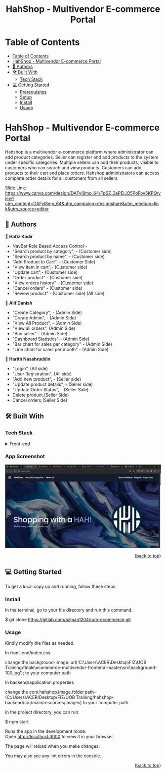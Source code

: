 <a name="readme-top"></a>

<h1 align='center'> HahShop - Multivendor E-commerce Portal </h1>


# Table of Contents

- [Table of Contents](#-table-of-contents)
- [ HahShop - Multivendor E-commerce Portal](#-about-project-)
 - [👥 Authors ](#-authors-)
  - [🛠 Built With ](#-built-with-)
    - [Tech Stack ](#tech-stack-)
  - [💻 Getting Started ](#-getting-started-)
    - [Prerequisites](#prerequisites)
    - [Setup](#setup)
    - [Install](#install)
    - [Usage](#usage)
 
  
 

<!-- PROJECT DESCRIPTION -->

# HahShop - Multivendor E-commerce Portal <a name="about-project"></a>

Hahshop is a multivendor e-commerce platform where administrator can add product categories.  Seller can register and add products to the system under specific categories. Multiple sellers can add their products, visible to customers who can search and view products. Customers can add products to their cart and place orders. Hahshop administrators can access complete order details for all customers from all sellers.

Slide Link: https://www.canva.com/design/DAFyI8mp_64/Fp6Z_3ePEjJO5PoFov5KPQ/view?utm_content=DAFyI8mp_64&utm_campaign=designshare&utm_medium=link&utm_source=editor

## 👥 Authors <a name="authors"></a>

👤 **Hafiz Kadir**

- NavBar Role Based Access Control - 
- "Search product by category", - (Customer side)
- "Search product by name", - (Customer side)
- "Add Product to Cart", - (Customer Side)
- "View item in cart",- (Customer side)
- "Update cart",- (Customer side)
- "Order product" - (Customer side)
- "View orders history" - (Customer side)
- "Cancel orders" - (Customer side)
- "Review product" - (Customer side)
(All side)

👤 **Alif Danish**
- "Create Category", - (Admin Side)
- "Create Admin", - (Admin Side)
- "View All Product", - (Admin Side)
- "View all orders", (Admin Side)
- "Ban seller" - (Admin Side)
- "Dashboard Statistics" - (Admin Side)
- "Bar chart for sales per category" - (Admin Side)
- "Line chart for sales per month" - (Admin Side)


👤 **Harith Nasahruddin**
- "Login", (All side)
- "User Registration", (All side)
- "Add new product", - (Seller side)
- "Update product details", - (Seller side)
- "Update Order Status", - (Seller Side)
- Delete product,(Seller Side)
- Cancel orders,(Seller Side)


## 🛠 Built With <a name="built-with"></a>

### Tech Stack <a name="tech-stack"></a>


<details>
  <summary>Front-end</summary>
  <ul>
    <li><a href="https://reactjs.org/">React.js</a></li>
  </ul>
  <summary>Back-end</summary>
  <ul>
    <li><a href="https://spring.io/projects/spring-boot">SpringBoot</a></li>
  </ul>
</details>

### App Screenshot
![screenshot](https://github.com/itsFiz/hahshop/blob/main/hahlandingpage.png?raw=true)


<p align="right">(<a href="#readme-top">back to top</a>)</p>

<!-- GETTING STARTED -->

## 💻 Getting Started <a name="getting-started"></a>


To get a local copy up and running, follow these steps.



### Install

In the terminal, go to your file directory and run this command.


$ git clone https://gitlab.com/azman1204/uob-ecommerce.git



### Usage

Kindly modify the files as needed.

In front-end/index.css

change the background-image: url('C:\Users\ACER\Desktop\FIZ\UOB Training\finale\ecommerce-multivendor-frontend-master\src\background-100.jpg'); to your computer path

In backend/application.properties

change the com.hahshop.image.folder.path=(C:/Users/ACER/Desktop/FIZ/UOB Training/hahshop-backend/src/main/resources/images) to your computer path

In the project directory, you can run:


$ npm start

Runs the app in the development mode.\
Open [http://localhost:3000](http://localhost:3000) to view it in your browser.

The page will reload when you make changes.

You may also see any lint errors in the console.



<p align="right">(<a href="#readme-top">back to top</a>)</p>
